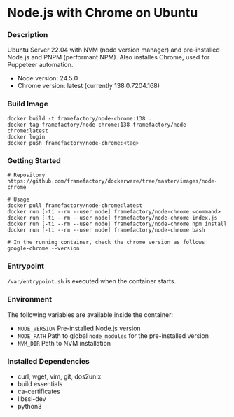 # Node.js with Chrome on Ubuntu
### Description
Ubuntu Server 22.04 with NVM (node version manager) and pre-installed Node.js and PNPM (performant NPM).
Also installes Chrome, used for Puppeteer automation.

- Node version: 24.5.0
- Chrome version: latest (currently 138.0.7204.168)

### Build Image
```
docker build -t framefactory/node-chrome:138 .
docker tag framefactory/node-chrome:138 framefactory/node-chrome:latest
docker login
docker push framefactory/node-chrome:<tag>
```

### Getting Started
```
# Repository
https://github.com/framefactory/dockerware/tree/master/images/node-chrome

# Usage
docker pull framefactory/node-chrome:latest
docker run [-ti --rm --user node] framefactory/node-chrome <command>
docker run [-ti --rm --user node] framefactory/node-chrome index.js
docker run [-ti --rm --user node] framefactory/node-chrome npm install
docker run [-ti --rm --user node] framefactory/node-chrome bash

# In the running container, check the chrome version as follows
google-chrome --version
```

### Entrypoint
`/var/entrypoint.sh` is executed when the container starts.

### Environment
The following variables are available inside the container:
- `NODE_VERSION` Pre-installed Node.js version
- `NODE_PATH` Path to global `node_modules` for the pre-installed version
- `NVM_DIR` Path to NVM installation

### Installed Dependencies
- curl, wget, vim, git, dos2unix
- build essentials
- ca-certificates
- libssl-dev
- python3